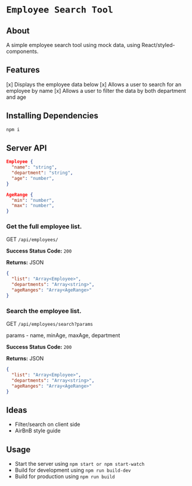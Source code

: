 # `Employee Search Tool`

## About

A simple employee search tool using mock data, using React/styled-components.

## Features

[x] Displays the employee data below
[x] Allows a user to search for an employee by name
[x] Allows a user to filter the data by both department and age

## Installing Dependencies

```sh
npm i
```

## Server API

```json
Employee {
  "name": "string",
  "department": "string",
  "age": "number",
}
```

```json
AgeRange {
  "min": "number",
  "max": "number",
}
```

### Get the full employee list.

GET `/api/employees/`

**Success Status Code:** `200`

**Returns:** JSON

```json
{
  "list": "Array<Employee>",
  "departments": "Array<string>",
  "ageRanges": "Array<AgeRange>"
}
```

### Search the employee list.

GET `/api/employees/search?params`

params - name, minAge, maxAge, department

**Success Status Code:** `200`

**Returns:** JSON

```json
{
  "list": "Array<Employee>",
  "departments": "Array<string>",
  "ageRanges": "Array<AgeRange>"
}
```

## Ideas

- Filter/search on client side
- AirBnB style guide

## Usage

- Start the server using `npm start or npm start-watch`
- Build for development using `npm run build-dev`
- Build for production using `npm run build`

```

```
